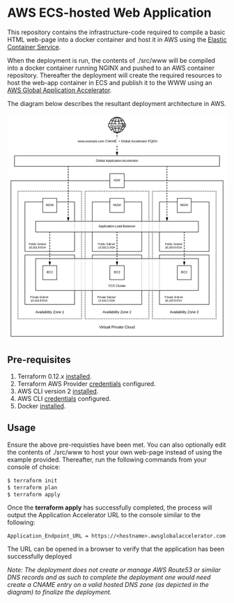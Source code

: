 # AWS ECS-hosted Web Application
This repository contains the infrastructure-code required to compile a basic HTML web-page into a docker container and host it in AWS using the [Elastic Container Service](https://aws.amazon.com/ecs/).

When the deployment is run, the contents of ./src/www will be compiled into a docker container running NGINX and pushed to an AWS container repository. Thereafter the deployment will create the required resources to host the web-app container in ECS and publish it to the WWW using an [AWS Global Application Accelerator](https://aws.amazon.com/global-accelerator).

The diagram below describes the resultant deployment architecture in AWS.


![Alt text](diagram.png?raw=true "Architecture Diagram")

## Pre-requisites
1. Terraform 0.12.x [installed](https://www.terraform.io/downloads.html).
2. Terraform AWS Provider [credentials](https://www.terraform.io/docs/providers/aws/index.html#authentication) configured.
3. AWS CLI version 2 [installed](https://docs.aws.amazon.com/cli/latest/userguide/install-cliv2.html).
4. AWS CLI [credentials](https://docs.aws.amazon.com/cli/latest/userguide/cli-configure-files.html) configured.
5. Docker [installed](https://docs.docker.com/get-docker/).

## Usage
Ensure the above pre-requisties have been met. You can also optionally edit the contents of ./src/www to host your own web-page instead of using the example provided. Thereafter, run the following commands from your console of choice:
```
$ terraform init
$ terraform plan 
$ terraform apply 
```
Once the **terraform apply** has successfully completed, the process will output the Application Accelerator URL to the console similar to the following:

```
Application_Endpoint_URL = https://<hostname>.awsglobalaccelerator.com
```
The URL can be opened in a browser to verify that the application has been successfully deployed

*Note: The deployment does not create or manage AWS Route53 or similar DNS records and as such to complete the deployment one would need create a CNAME entry on a valid hosted DNS zone (as depicted in the diagram) to finalize the deployment.*
